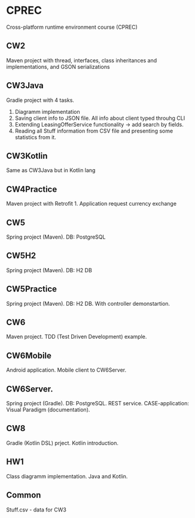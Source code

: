 # CPREC
Cross-platform runtime environment course (CPREC)

## CW2
Maven project with thread, interfaces, class inheritances and implementations, and GSON serializations

## CW3Java
Gradle project with 4 tasks.
1. Diagramm implementation
2. Saving client info to JSON file. All info about client typed throuhg CLI
3. Extending LeasingOfferService functionality -> add search by fields.
4. Reading all Stuff information from CSV file and presenting some statistics from it.

## CW3Kotlin
Same as CW3Java but in Kotlin lang

## CW4Practice
Maven project with Retrofit 1. Application request currency exchange

## CW5
Spring project (Maven). DB: PostgreSQL

## CW5H2
Spring project (Maven). DB: H2 DB

## CW5Practice
Spring project (Maven). DB: H2 DB. With controller demonstartion.

## CW6
Maven project. TDD (Test Driven Development) example.

## CW6Mobile
Android application. Mobile client to CW6Server.

## CW6Server.
Spring project (Gradle). DB: PostgreSQL. REST service. CASE-application: Visual Paradigm (documentation).

## CW8
Gradle (Kotlin DSL) prject. Kotlin introduction.

## HW1
Class diagramm implementation. Java and Kotlin.

## Common
Stuff.csv - data for CW3
